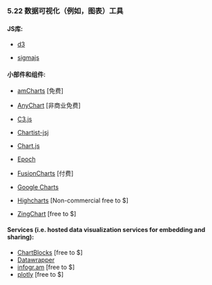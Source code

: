 ### 5.22 数据可视化（例如，图表）工具

#### JS库:

*   [d3](http://d3js.org/)

*   [sigmajs](http://sigmajs.org/)

#### 小部件和组件:

*   [amCharts](http://www.amcharts.com/) \[免费\]

*   [AnyChart](http://www.anychart.com/) \[非商业免费\]

*   [C3.js](http://c3js.org/)

*   [Chartist-jsj](https://github.com/gionkunz/chartist-js)

*   [Chart.js](http://www.chartjs.org/)

*   [Epoch](http://epochjs.github.io/epoch/)

*   [FusionCharts](http://www.fusioncharts.com/) \[付费\]

*   [Google Charts](https://developers.google.com/chart/interactive/docs/)

*   [Highcharts](http://www.highcharts.com/) \[Non-commercial free to $\]

*   [ZingChart](http://www.zingchart.com/) \[free to $\]

#### Services (i.e. hosted data visualization services for embedding and sharing):

*   [ChartBlocks](http://www.chartblocks.com/) \[free to $\]
*   [Datawrapper](https://datawrapper.de/)
*   [infogr.am](https://infogr.am) \[free to $\]
*   [plotly](https://plot.ly/) \[free to $\]
